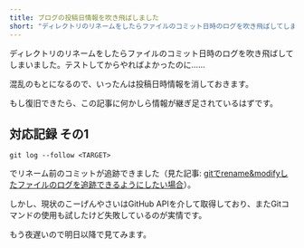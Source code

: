 ```yaml
---
title: ブログの投稿日情報を吹き飛ばしました
short: "ディレクトリのリネームをしたらファイルのコミット日時のログを吹き飛ばしてしまいました"
---
```


ディレクトリのリネームをしたらファイルのコミット日時のログを吹き飛ばしてしまいました。テストしてからやればよかったのに……

混乱のもとになるので、いったんは投稿日時情報を消しておきます。

もし復旧できたら、この記事に何かしら情報が継ぎ足されているはずです。

## 対応記録 その1

```
git log --follow <TARGET>
```

でリネーム前のコミットが追跡できました（見た記事: [gitでrename&modifyしたファイルのログを追跡できるようにしたい場合](https://qiita.com/yukimura1227/items/fbb076db61a2e43a32e3)）。

しかし、現状のこーげんやさいはGitHub APIを介して取得しており、またGitコマンドの使用も試したけど失敗しているのが実情です。

もう夜遅いので明日以降で見てみます。
